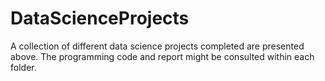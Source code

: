 # DataScienceProjects

A collection of different data science projects completed are presented above. The programming code and report might be consulted within each folder.    
